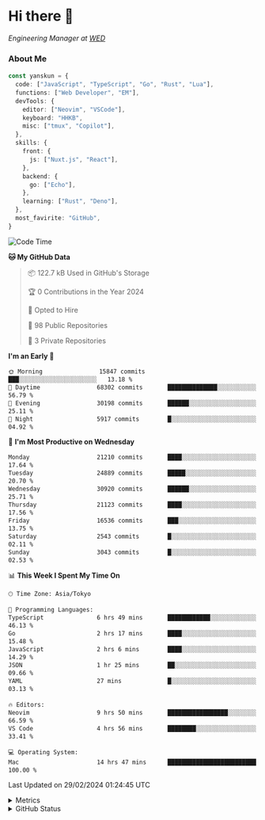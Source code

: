 # Hi there&nbsp;:wave:

<!-- ![Alt text](https://spotify-recently-played-readme.vercel.app/api?user=31kynbuubkiu3r4qh4hjuaglhfay) -->

_Engineering Manager at [WED](https://github.com/wedinc)_

### About Me

```ts
const yanskun = {
  code: ["JavaScript", "TypeScript", "Go", "Rust", "Lua"],
  functions: ["Web Developer", "EM"],
  devTools: {
    editor: ["Neovim", "VSCode"],
    keyboard: "HHKB",
    misc: ["tmux", "Copilot"],
  },
  skills: {
    front: {
      js: ["Nuxt.js", "React"],
    },
    backend: {
      go: ["Echo"],
    },
    learning: ["Rust", "Deno"],
  },
  most_favirite: "GitHub",
}
```

<!--START_SECTION:waka-->
![Code Time](http://img.shields.io/badge/Code%20Time-719%20hrs%2028%20mins-blue)

**🐱 My GitHub Data** 

> 📦 122.7 kB Used in GitHub's Storage 
 > 
> 🏆 0 Contributions in the Year 2024
 > 
> 💼 Opted to Hire
 > 
> 📜 98 Public Repositories 
 > 
> 🔑 3 Private Repositories 
 > 
**I'm an Early 🐤** 

```text
🌞 Morning                15847 commits       ███░░░░░░░░░░░░░░░░░░░░░░   13.18 % 
🌆 Daytime                68302 commits       ██████████████░░░░░░░░░░░   56.79 % 
🌃 Evening                30198 commits       ██████░░░░░░░░░░░░░░░░░░░   25.11 % 
🌙 Night                  5917 commits        █░░░░░░░░░░░░░░░░░░░░░░░░   04.92 % 
```
📅 **I'm Most Productive on Wednesday** 

```text
Monday                   21210 commits       ████░░░░░░░░░░░░░░░░░░░░░   17.64 % 
Tuesday                  24889 commits       █████░░░░░░░░░░░░░░░░░░░░   20.70 % 
Wednesday                30920 commits       ██████░░░░░░░░░░░░░░░░░░░   25.71 % 
Thursday                 21123 commits       ████░░░░░░░░░░░░░░░░░░░░░   17.56 % 
Friday                   16536 commits       ███░░░░░░░░░░░░░░░░░░░░░░   13.75 % 
Saturday                 2543 commits        █░░░░░░░░░░░░░░░░░░░░░░░░   02.11 % 
Sunday                   3043 commits        █░░░░░░░░░░░░░░░░░░░░░░░░   02.53 % 
```


📊 **This Week I Spent My Time On** 

```text
🕑︎ Time Zone: Asia/Tokyo

💬 Programming Languages: 
TypeScript               6 hrs 49 mins       ████████████░░░░░░░░░░░░░   46.13 % 
Go                       2 hrs 17 mins       ████░░░░░░░░░░░░░░░░░░░░░   15.48 % 
JavaScript               2 hrs 6 mins        ████░░░░░░░░░░░░░░░░░░░░░   14.29 % 
JSON                     1 hr 25 mins        ██░░░░░░░░░░░░░░░░░░░░░░░   09.66 % 
YAML                     27 mins             █░░░░░░░░░░░░░░░░░░░░░░░░   03.13 % 

🔥 Editors: 
Neovim                   9 hrs 50 mins       █████████████████░░░░░░░░   66.59 % 
VS Code                  4 hrs 56 mins       ████████░░░░░░░░░░░░░░░░░   33.41 % 

💻 Operating System: 
Mac                      14 hrs 47 mins      █████████████████████████   100.00 % 
```


 Last Updated on 29/02/2024 01:24:45 UTC
<!--END_SECTION:waka-->

<details>
  <summary>Metrics</summary>
  <img src="https://github.com/yanskun/yanskun/blob/main/github-metrics.svg" alt="Metrics">
</details>

<details>
  <summary>GitHub Status</summary>
  <picture>
    <source media="(prefers-color-scheme: dark)" srcset="https://raw.githubusercontent.com/yanskun/yanskun/master/profile-summary-card-output/nord_dark/0-profile-details.svg">
   <img src="https://raw.githubusercontent.com/yanskun/yanskun/master/profile-summary-card-output/default/0-profile-details.svg">
  </picture>
  <br>
  <picture>
    <source media="(prefers-color-scheme: dark)" srcset="https://raw.githubusercontent.com/yanskun/yanskun/master/profile-summary-card-output/nord_dark/1-repos-per-language.svg">
   <img src="https://raw.githubusercontent.com/yanskun/yanskun/master/profile-summary-card-output/default/1-repos-per-language.svg">
  </picture>
  <picture>
    <source media="(prefers-color-scheme: dark)" srcset="https://raw.githubusercontent.com/yanskun/yanskun/master/profile-summary-card-output/nord_dark/2-most-commit-language.svg">
   <img src="https://raw.githubusercontent.com/yanskun/yanskun/master/profile-summary-card-output/default/2-most-commit-language.svg">
  </picture>
  <br>
  <picture>
    <source media="(prefers-color-scheme: dark)" srcset="https://raw.githubusercontent.com/yanskun/yanskun/master/profile-summary-card-output/nord_dark/3-stats.svg">
   <img src="https://raw.githubusercontent.com/yanskun/yanskun/master/profile-summary-card-output/default/3-stats.svg">
  </picture>
  <picture>
    <source media="(prefers-color-scheme: dark)" srcset="https://raw.githubusercontent.com/yanskun/yanskun/master/profile-summary-card-output/nord_dark/4-productive-time.svg">
   <img src="https://raw.githubusercontent.com/yanskun/yanskun/master/profile-summary-card-output/default/4-productive-time.svg">
  </picture>
</details>
